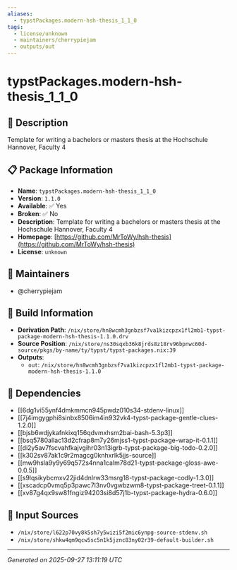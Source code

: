 ```yaml
---
aliases:
  - typstPackages.modern-hsh-thesis_1_1_0
tags:
  - license/unknown
  - maintainers/cherrypiejam
  - outputs/out
---
```


# typstPackages.modern-hsh-thesis_1_1_0

## 📝 Description

Template for writing a bachelors or masters thesis at the Hochschule Hannover, Faculty 4

## 📋 Package Information

- **Name**: `typstPackages.modern-hsh-thesis_1_1_0`
- **Version**: `1.1.0`
- **Available**: ✅ Yes
- **Broken**: ✅ No
- **Description**: Template for writing a bachelors or masters thesis at the Hochschule Hannover, Faculty 4
- **Homepage**: [https://github.com/MrToWy/hsh-thesis](https://github.com/MrToWy/hsh-thesis)
- **License**: `unknown`
## 👥 Maintainers

- @cherrypiejam


## 🔧 Build Information

- **Derivation Path**: `/nix/store/hn8wcmh3gnbzsf7va1kizcpzx1fl2mb1-typst-package-modern-hsh-thesis-1.1.0.drv`
- **Source Position**: `/nix/store/ns30sqxb36k8jrds8z18rv96bpnwc60d-source/pkgs/by-name/ty/typst/typst-packages.nix:39`
- **Outputs**:
  - `out`:  `/nix/store/hn8wcmh3gnbzsf7va1kizcpzx1fl2mb1-typst-package-modern-hsh-thesis-1.1.0`

## 🔗 Dependencies

- [[6dg1vi55ynf4dmkmmcn945pwdz010s34-stdenv-linux]]
- [[7j4imgygphi8sinbx8506im4in932vk4-typst-package-gentle-clues-1.2.0]]
- [[bjsb6wdjykafnkixq156qdvmxhsm2bai-bash-5.3p3]]
- [[bsq5780allac13d2cfrap8m7y26mjss1-typst-package-wrap-it-0.1.1]]
- [[di2y5av7fscvahfkajvgihr03n13igrb-typst-package-big-todo-0.2.0]]
- [[k302sv87ak1c9r2magcg0knhxrlk5jjs-source]]
- [[mw9hsla9y9y69q572s4nna1calm78d21-typst-package-gloss-awe-0.0.5]]
- [[s9lqsikybcmxv22jid4dnlrw33msrg18-typst-package-codly-1.3.0]]
- [[xscadcp0vmq5p3pawc7l3nv0vgwbzwm8-typst-package-treet-0.1.1]]
- [[xv87g4qx9sw81fngiz94203si8d57j1b-typst-package-hydra-0.6.0]]

## 📁 Input Sources

- `/nix/store/l622p70vy8k5sh7y5wizi5f2mic6ynpg-source-stdenv.sh`
- `/nix/store/shkw4qm9qcw5sc5n1k5jznc83ny02r39-default-builder.sh`

---
*Generated on 2025-09-27 13:11:19 UTC*
